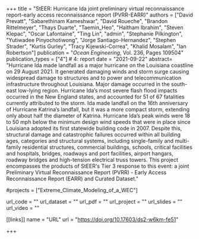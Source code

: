 +++
title = "StEER: Hurricane Ida joint preliminary virtual reconnaissance report-early access reconnaissance report (PVRR-EARR)"
authors = ["David Prevatt", "Sabarethinam Kameshwar", "David Roueche", "Brandon Rittelmeyer", "Thays Duarte", "Taemin_Heo", "Haitham Ibrahim", "Steven Klepac", "Oscar Lafontaine", "Ting Lin", "admin", "Stephanie Pilkington", "Yutiwadee Pinyochotiwong", "Jorge Santiago-Hernandez", "Stephen Strader", "Kurtis Gurley", "Tracy Kijewski-Correa", "Khalid Mosalam", "Ian Robertson"]
publication = "*Ocean Engineering*, Vol. 236, Pages 109504"
publication_types = ["4"] # 4: report
date = "2021-09-22"
abstract= "Hurricane Ida made landfall as a major hurricane on the Louisiana coastline on 29 August 2021. It generated damaging winds and storm surge causing widespread damage to structures and to power and telecommunication infrastructure throughout Louisiana. Major damage occurred in the south-east low-lying region. Hurricane Ida’s most severe flash flood impacts occurred in the New England states, and accounted for 51 of 67 fatalities currently attributed to the storm. Ida made landfall on the 16th anniversary of Hurricane Katrina’s landfall, but it was a more compact storm, extending only about half the diameter of Katrina. Hurricane Ida’s peak winds were 18 to 50 mph below the minimum design wind speeds that were in place since Louisiana adopted its first statewide building code in 2007. Despite this, structural damage and catastrophic failures occurred within all building ages, categories and structural systems, including single-family and multi-family residential structures, commercial buildings, schools, critical facilities and hospitals, bridges, roadways and port facilities, airport hangars, roadway bridges and high-tension electrical truss towers. This project encompasses the products of StEER's Tier 3 response to this event: a joint Preliminary Virtual Reconnaissance Report (PVRR) - Early Access Reconnaissance Report (EARR) and Curated Dataset."

#projects = ["Extreme_Climate_Modeling_of_a_WEC"]

url_code = ""
url_dataset = ""
url_pdf = ""
url_project = ""
url_slides = ""
url_video = ""

[[links]]
    name = "URL"
    url = "https://doi.org/10.17603/ds2-w6km-fe51"

+++
